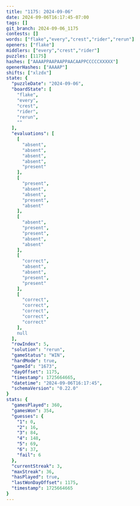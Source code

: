 ```yaml
---
title: "1175: 2024-09-06"
date: 2024-09-06T16:17:45-07:00
tags: []
git_branch: 2024-09-06_1175
contests: []
words: ["flake","every","crest","rider","rerun"]
openers: ["flake"]
middlers: ["every","crest","rider"]
puzzles: [1175]
hashes: ["AAAAPPAAPAAPPAACAAPPCCCCCXXXXX"]
openerHashes: ["AAAAP"]
shifts: ["xlzdx"]
state: {
  "puzzleDate": "2024-09-06",
  "boardState": [
    "flake",
    "every",
    "crest",
    "rider",
    "rerun",
    ""
  ],
  "evaluations": [
    [
      "absent",
      "absent",
      "absent",
      "absent",
      "present"
    ],
    [
      "present",
      "absent",
      "absent",
      "present",
      "absent"
    ],
    [
      "absent",
      "present",
      "present",
      "absent",
      "absent"
    ],
    [
      "correct",
      "absent",
      "absent",
      "present",
      "present"
    ],
    [
      "correct",
      "correct",
      "correct",
      "correct",
      "correct"
    ],
    null
  ],
  "rowIndex": 5,
  "solution": "rerun",
  "gameStatus": "WIN",
  "hardMode": true,
  "gameId": "1673",
  "dayOffset": 1175,
  "timestamp": 1725664665,
  "datetime": "2024-09-06T16:17:45",
  "schemaVersion": "0.22.0"
}
stats: {
  "gamesPlayed": 360,
  "gamesWon": 354,
  "guesses": {
    "1": 0,
    "2": 16,
    "3": 84,
    "4": 148,
    "5": 69,
    "6": 37,
    "fail": 6
  },
  "currentStreak": 3,
  "maxStreak": 36,
  "hasPlayed": true,
  "lastWonDayOffset": 1175,
  "timestamp": 1725664665
}
---
```

<!-- more -->
